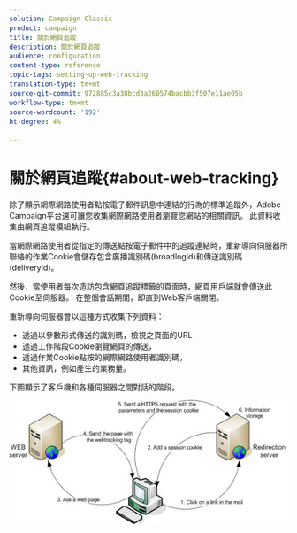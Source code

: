 ```yaml
---
solution: Campaign Classic
product: campaign
title: 關於網頁追蹤
description: 關於網頁追蹤
audience: configuration
content-type: reference
topic-tags: setting-up-web-tracking
translation-type: tm+mt
source-git-commit: 972885c3a38bcd3a260574bacbb3f507e11ae05b
workflow-type: tm+mt
source-wordcount: '192'
ht-degree: 4%

---
```



# 關於網頁追蹤{#about-web-tracking}

除了顯示網際網路使用者點按電子郵件訊息中連結的行為的標準追蹤外，Adobe Campaign平台還可讓您收集網際網路使用者瀏覽您網站的相關資訊。 此資料收集由網頁追蹤模組執行。

當網際網路使用者從指定的傳送點按電子郵件中的追蹤連結時，重新導向伺服器所聯絡的作業Cookie會儲存包含廣播識別碼(broadlogId)和傳送識別碼(deliveryId)。

然後，當使用者每次造訪包含網頁追蹤標籤的頁面時，網頁用戶端就會傳送此Cookie至伺服器。 在整個會話期間，即直到Web客戶端關閉。

重新導向伺服器會以這種方式收集下列資料：

* 透過以參數形式傳送的識別碼，檢視之頁面的URL
* 透過工作階段Cookie瀏覽網頁的傳送，
* 透過作業Cookie點按的網際網路使用者識別碼，
* 其他資訊，例如產生的業務量。

下圖顯示了客戶機和各種伺服器之間對話的階段。

![](assets/d_ncs_integration_webtracking_structure1.png)

